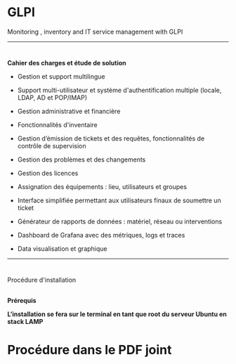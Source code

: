 # GLPI
Monitoring , inventory and IT service management with GLPI

---
# 

**Cahier des charges et étude de solution**

-   Gestion et support multilingue
    
-   Support multi-utilisateur et système d'authentification multiple (locale, LDAP, AD et POP/IMAP)
    
-   Gestion administrative et financière
    
-   Fonctionnalités d'inventaire
    
-   Gestion d’émission de tickets et des requêtes, fonctionnalités de contrôle de supervision
    
-   Gestion des problèmes et des changements
    
-   Gestion des licences
    
-   Assignation des équipements : lieu, utilisateurs et groupes
    
-   Interface simplifiée permettant aux utilisateurs finaux de soumettre un ticket
    
-   Générateur de rapports de données : matériel, réseau ou interventions
    
-   Dashboard de Grafana avec des métriques, logs et traces
    
-   Data visualisation et graphique


---
# 

Procédure d'installation

## 

**Prérequis**

**L’installation se fera sur le terminal en tant que root du serveur Ubuntu en stack LAMP**


# Procédure dans le PDF joint

